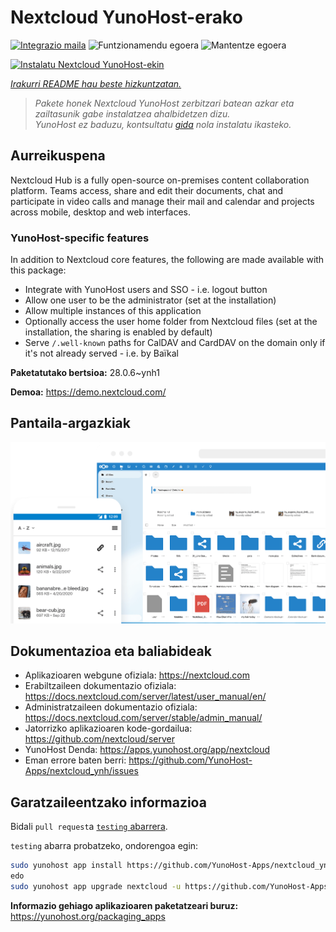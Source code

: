 <!--
Ohart ongi: README hau automatikoki sortu da <https://github.com/YunoHost/apps/tree/master/tools/readme_generator>ri esker
EZ editatu eskuz.
-->

# Nextcloud YunoHost-erako

[![Integrazio maila](https://dash.yunohost.org/integration/nextcloud.svg)](https://dash.yunohost.org/appci/app/nextcloud) ![Funtzionamendu egoera](https://ci-apps.yunohost.org/ci/badges/nextcloud.status.svg) ![Mantentze egoera](https://ci-apps.yunohost.org/ci/badges/nextcloud.maintain.svg)

[![Instalatu Nextcloud YunoHost-ekin](https://install-app.yunohost.org/install-with-yunohost.svg)](https://install-app.yunohost.org/?app=nextcloud)

*[Irakurri README hau beste hizkuntzatan.](./ALL_README.md)*

> *Pakete honek Nextcloud YunoHost zerbitzari batean azkar eta zailtasunik gabe instalatzea ahalbidetzen dizu.*  
> *YunoHost ez baduzu, kontsultatu [gida](https://yunohost.org/install) nola instalatu ikasteko.*

## Aurreikuspena

Nextcloud Hub is a fully open-source on-premises content collaboration platform. Teams access, share and edit their documents, chat and participate in video calls and manage their mail and calendar and projects across mobile, desktop and web interfaces.

### YunoHost-specific features

In addition to Nextcloud core features, the following are made available with this package:

 * Integrate with YunoHost users and SSO - i.e. logout button
 * Allow one user to be the administrator (set at the installation)
 * Allow multiple instances of this application
 * Optionally access the user home folder from Nextcloud files (set at the installation, the sharing is enabled by default)
 * Serve `/.well-known` paths for CalDAV and CardDAV on the domain only if it's not already served - i.e. by Baïkal


**Paketatutako bertsioa:** 28.0.6~ynh1

**Demoa:** <https://demo.nextcloud.com/>

## Pantaila-argazkiak

![Nextcloud(r)en pantaila-argazkia](./doc/screenshots/screenshot.png)

## Dokumentazioa eta baliabideak

- Aplikazioaren webgune ofiziala: <https://nextcloud.com>
- Erabiltzaileen dokumentazio ofiziala: <https://docs.nextcloud.com/server/latest/user_manual/en/>
- Administratzaileen dokumentazio ofiziala: <https://docs.nextcloud.com/server/stable/admin_manual/>
- Jatorrizko aplikazioaren kode-gordailua: <https://github.com/nextcloud/server>
- YunoHost Denda: <https://apps.yunohost.org/app/nextcloud>
- Eman errore baten berri: <https://github.com/YunoHost-Apps/nextcloud_ynh/issues>

## Garatzaileentzako informazioa

Bidali `pull request`a [`testing` abarrera](https://github.com/YunoHost-Apps/nextcloud_ynh/tree/testing).

`testing` abarra probatzeko, ondorengoa egin:

```bash
sudo yunohost app install https://github.com/YunoHost-Apps/nextcloud_ynh/tree/testing --debug
edo
sudo yunohost app upgrade nextcloud -u https://github.com/YunoHost-Apps/nextcloud_ynh/tree/testing --debug
```

**Informazio gehiago aplikazioaren paketatzeari buruz:** <https://yunohost.org/packaging_apps>

